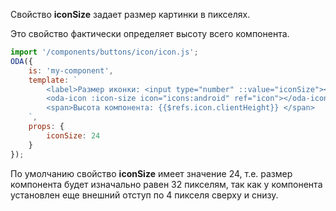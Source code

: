 ﻿Свойство **iconSize** задает размер картинки в пикселях.

Это свойство фактически определяет высоту всего компонента.

```javascript _run_line_edit_loadoda_[my-component.js]_h=40_
import '/components/buttons/icon/icon.js';
ODA({
    is: 'my-component',
    template: `
        <label>Размер иконки: <input type="number" ::value="iconSize"></label><br>
        <oda-icon :icon-size icon="icons:android" ref="icon"></oda-icon>
        <span>Высота компонента: {{$refs.icon.clientHeight}} </span>
    `,
    props: {
        iconSize: 24
    }
});
```

 По умолчанию свойство **iconSize** имеет значение 24, т.е. размер компонента будет изначально равен 32 пикселям, так как у компонента установлен еще внешний отступ по 4 пикселя сверху и снизу.
